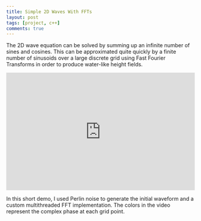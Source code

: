 ```yaml
---
title: Simple 2D Waves With FFTs
layout: post
tags: [project, c++]
comments: true
---
```


The 2D wave equation can be solved by summing up an infinite number of sines and cosines. This can be approximated quite quickly by a finite number of sinusoids over a large discrete grid using Fast Fourier Transforms in order to produce water-like height fields.

<iframe width="100%" height="315" src="https://www.youtube.com/embed/d7emScLBD14" frameborder="0" allowfullscreen></iframe>

In this short demo, I used Perlin noise to generate the initial waveform and a custom multithreaded FFT implementation. The colors in the video represent the complex phase at each grid point.